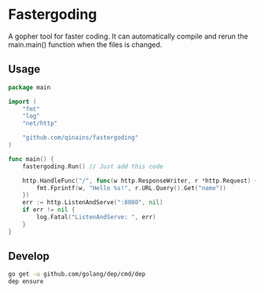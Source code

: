 # Fastergoding

A gopher tool for faster coding. It can automatically compile and rerun the main.main() function when the files is changed.

## Usage

```go
package main

import (
	"fmt"
	"log"
	"net/http"

	"github.com/qinains/fastergoding"
)

func main() {
	fastergoding.Run() // Just add this code

	http.HandleFunc("/", func(w http.ResponseWriter, r *http.Request) {
		fmt.Fprintf(w, "Hello %s!", r.URL.Query().Get("name"))
	})
	err := http.ListenAndServe(":8080", nil)
	if err != nil {
		log.Fatal("ListenAndServe: ", err)
	}
}
```

## Develop

```bash
go get -u github.com/golang/dep/cmd/dep
dep ensure
```